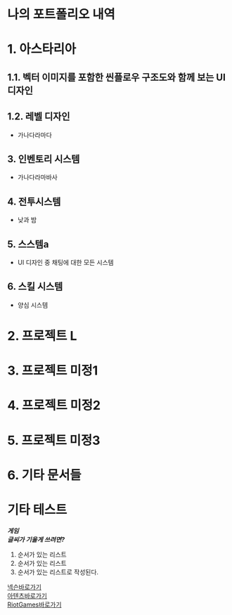 
# 나의 포트폴리오 내역

# 1. 아스타리아
## 1.1. 벡터 이미지를 포함한 씬플로우 구조도와 함께 보는 UI디자인
## 1.2. 레벨 디자인 
- 가나다라마다
## 3. 인벤토리 시스템
- 가나다라마바사
## 4. 전투시스템
- 낮과 밤
## 5. 스스템a
- UI 디자인 중 채팅에 대한 모든 시스템
## 6. 스킬 시스템
- 양심 시스템</br>

# 2. 프로젝트 L

# 3. 프로젝트 미정1

# 4. 프로젝트 미정2

# 5. 프로젝트 미정3

# 6. 기타 문서들






# 기타 테스트
__*게임*__</br>
__*글씨가 기울게 쓰려면?*__

1. 순서가 있는 리스트
2. 순서가 있는 리스트
3. 순서가 있는 리스트로 작성된다.</br>


[넥슨바로가기](https://www.nexon.com/Home/Game)</br>
[아텐츠바로가기](https://atentsgame.com//landing.do)</br>
[RiotGames바로가기](https://riotgames.com/
)